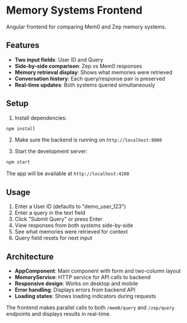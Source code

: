 # Memory Systems Frontend

Angular frontend for comparing Mem0 and Zep memory systems.

## Features

- **Two input fields**: User ID and Query
- **Side-by-side comparison**: Zep vs Mem0 responses
- **Memory retrieval display**: Shows what memories were retrieved
- **Conversation history**: Each query/response pair is preserved
- **Real-time updates**: Both systems queried simultaneously

## Setup

1. Install dependencies:
```bash
npm install
```

2. Make sure the backend is running on `http://localhost:8000`

3. Start the development server:
```bash
npm start
```

The app will be available at `http://localhost:4200`

## Usage

1. Enter a User ID (defaults to "demo_user_123")
2. Enter a query in the text field
3. Click "Submit Query" or press Enter
4. View responses from both systems side-by-side
5. See what memories were retrieved for context
6. Query field resets for next input

## Architecture

- **AppComponent**: Main component with form and two-column layout
- **MemoryService**: HTTP service for API calls to backend
- **Responsive design**: Works on desktop and mobile
- **Error handling**: Displays errors from backend API
- **Loading states**: Shows loading indicators during requests

The frontend makes parallel calls to both `/mem0/query` and `/zep/query` endpoints and displays results in real-time.